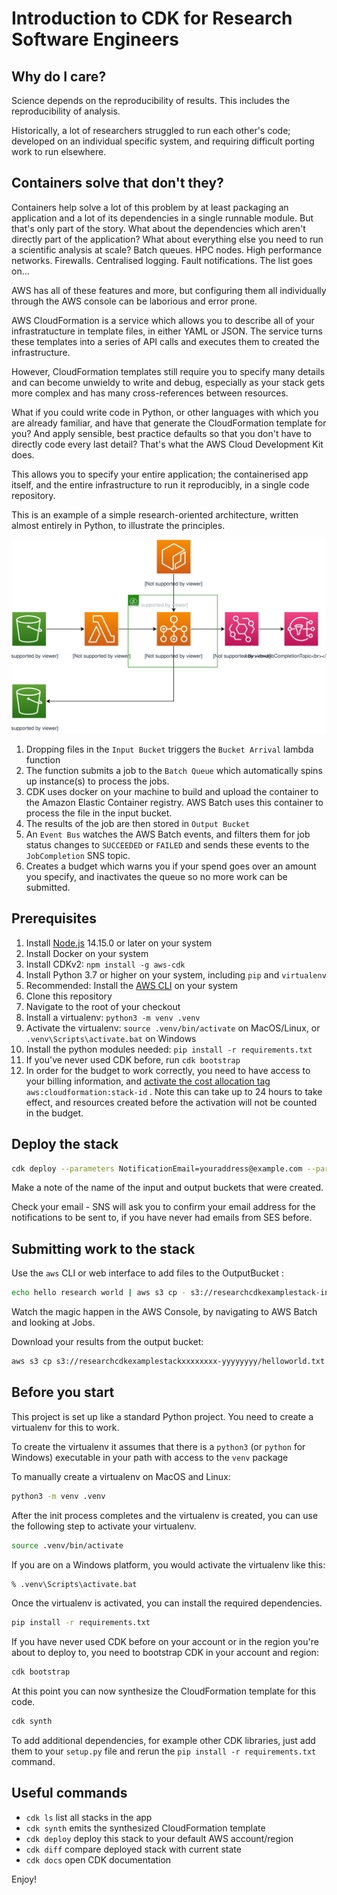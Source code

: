 # Introduction to CDK for Research Software Engineers

## Why do I care?

Science depends on the reproducibility of results.  This includes the
reproducibility of analysis.

Historically, a lot of researchers struggled to run each other's code;
developed on an individual specific system, and requiring difficult porting
work to run elsewhere.

## Containers solve that don't they?

Containers help solve a lot of this problem by at least packaging an
application and a lot of its dependencies in a single runnable module.  But
that's only part of the story.  What about the dependencies which aren't
directly part of the application?  What about everything else you need to run
a scientific analysis at scale?  Batch queues.  HPC nodes.  High performance
networks.  Firewalls.  Centralised logging.  Fault notifications.  The list
goes on...

AWS has all of these features and more, but configuring them all individually
through the AWS console can be laborious and error prone.

AWS CloudFormation is a service which allows you to describe all of your
infrastratucture in template files, in either YAML or JSON.  The service turns
these templates into a series of API calls and executes them to created the
infrastructure.

However, CloudFormation templates still require you to specify many details
and can become unwieldy to write and debug, especially as your stack gets
more complex and has many cross-references between resources.

What if you could write code in Python, or other languages with which you are
already familiar, and have that generate the CloudFormation template for you?
And apply sensible, best practice defaults so that you don't have to directly
code every last detail?  That's what the AWS Cloud Development Kit does.

This allows you to specify your entire application; the containerised app
itself, and the entire infrastructure to run it reproducibly, in a single
code repository.

This is an example of a simple research-oriented architecture, written almost
entirely in Python, to illustrate the principles.

![Architecture diagram](assets/architecture.svg)

1. Dropping files in the `Input Bucket` triggers the `Bucket Arrival` lambda function
1. The function submits a job to the `Batch Queue` which automatically spins up instance(s) to process the jobs.
1. CDK uses docker on your machine to build and upload the container to the Amazon Elastic Container registry.  AWS Batch uses this container to process the file in the input bucket.
1. The results of the job are then stored in  `Output Bucket`
1. An `Event Bus` watches the AWS Batch events, and filters them for job status changes to `SUCCEEDED` or `FAILED` and sends these events to the `JobCompletion` SNS topic.
1. Creates a budget which warns you if your spend goes over an amount you specify, and inactivates the queue so no more work can be submitted.

## Prerequisites

1. Install [Node.js](https://nodejs.org/en/download/) 14.15.0 or later on your system
1. Install Docker on your system
1. Install CDKv2: ```npm install -g aws-cdk```
1. Install Python 3.7 or higher on your system, including `pip` and `virtualenv`
1. Recommended:  Install the [AWS CLI](https://aws.amazon.com/cli/) on your system
1. Clone this repository
1. Navigate to the root of your checkout
1. Install a virtualenv: ```python3 -m venv .venv```
1. Activate the virtualenv: ```source .venv/bin/activate``` on MacOS/Linux, or ```.venv\Scripts\activate.bat``` on Windows
1. Install the python modules needed:  ```pip install -r requirements.txt```
1. If you've never used CDK before, run ```cdk bootstrap```
1. In order for the budget to work correctly, you need to have access to your billing information, and [activate the cost allocation tag](https://docs.aws.amazon.com/awsaccountbilling/latest/aboutv2/activate-built-in-tags.html) `aws:cloudformation:stack-id` .  Note this can take up to 24 hours to take effect, and resources created before the activation will not be counted in the budget.

## Deploy the stack

```bash
cdk deploy --parameters NotificationEmail=youraddress@example.com --parameters BudgetLimit=100
```

Make a note of the name of the input and output buckets that were created.

Check your email - SNS will ask you to confirm your email address for the
notifications to be sent to, if you have never had emails from SES before.

## Submitting work to the stack

Use the `aws` CLI or web interface to add files to the OutputBucket :

```bash
echo hello research world | aws s3 cp - s3://researchcdkexamplestack-inputbucketnnnnnnnn-mmmmmmmm/helloworld.txt
```

Watch the magic happen in the AWS Console, by navigating to AWS Batch and
looking at Jobs.

Download your results from the output bucket:

```bash
aws s3 cp s3://researchcdkexamplestackxxxxxxxx-yyyyyyyy/helloworld.txt.out -
```

## Before you start

This project is set up like a standard Python project.  You need to create a
virtualenv for this to work.

To create the virtualenv it assumes that there is a `python3`
(or `python` for Windows) executable in your path with access to the `venv`
package

To manually create a virtualenv on MacOS and Linux:

```bash
python3 -m venv .venv
```

After the init process completes and the virtualenv is created, you can use the following
step to activate your virtualenv.

```bash
source .venv/bin/activate
```

If you are on a Windows platform, you would activate the virtualenv like this:

```cmd
% .venv\Scripts\activate.bat
```

Once the virtualenv is activated, you can install the required dependencies.

```bash
pip install -r requirements.txt
```

If you have never used CDK before on your account or in the region you're
about to deploy to, you need to bootstrap CDK in your account and region:

```bash
cdk bootstrap
```

At this point you can now synthesize the CloudFormation template for this
code.

```bash
cdk synth
```

To add additional dependencies, for example other CDK libraries, just add
them to your `setup.py` file and rerun the `pip install -r requirements.txt`
command.

## Useful commands

* `cdk ls`          list all stacks in the app
* `cdk synth`       emits the synthesized CloudFormation template
* `cdk deploy`      deploy this stack to your default AWS account/region
* `cdk diff`        compare deployed stack with current state
* `cdk docs`        open CDK documentation

Enjoy!
